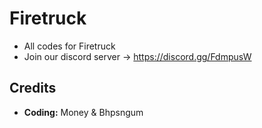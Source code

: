 # Firetruck
* All codes for Firetruck
* Join our discord server -> https://discord.gg/FdmpusW
## Credits
* **Coding:** Money & Bhpsngum

